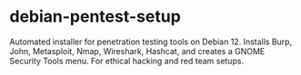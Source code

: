 # debian-pentest-setup
Automated installer for penetration testing tools on Debian 12. Installs Burp, John, Metasploit, Nmap, Wireshark, Hashcat, and creates a GNOME Security Tools menu. For ethical hacking and red team setups. 
